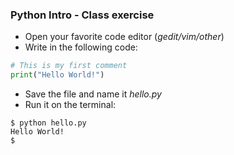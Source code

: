 ### Python Intro - Class exercise 
 
- Open your favorite code editor (*gedit/vim/other*)
- Write in the following code: 
```python
# This is my first comment
print("Hello World!")
``` 
- Save the file and name it *hello.py*
- Run it on the terminal:
```
$ python hello.py
Hello World!
$
```